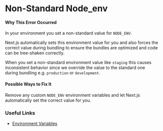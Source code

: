 # Non-Standard Node_env

#### Why This Error Occurred

In your environment you set a non-standard value for `NODE_ENV`.

Next.js automatically sets this environment value for you and also forces the correct value during bundling to ensure the bundles are optimized and code can be tree-shaken correctly.

When you set a non-standard environment value like `staging` this causes inconsistent behavior since we override the value to the standard one during bundling e.g. `production` or `development`.

#### Possible Ways to Fix It

Remove any custom `NODE_ENV` environment variables and let Next.js automatically set the correct value for you.

### Useful Links

- [Environment Variables](https://en.wikipedia.org/wiki/Environment_variable)
